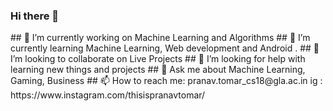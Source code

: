 ### Hi there 👋

<!--
**Mystery01092000/Mystery01092000** is a ✨ _special_ ✨ repository because its `README.md` (this file) appears on your GitHub profile.
--!>

## 🔭 I’m currently working on Machine Learning and Algorithms

 
## 🌱 I’m currently learning Machine Learning, Web development and Android .

 
## 👯 I’m looking to collaborate on Live Projects

 
## 🤔 I’m looking for help with learning new things and projects 

 
## 💬 Ask me about Machine Learning, Gaming, Business


## 📫 How to reach me: pranav.tomar_cs18@gla.ac.in  

                    
ig : https://www.instagram.com/thisispranavtomar/
